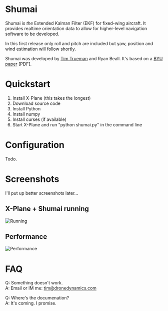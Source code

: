 Shumai
======

Shumai is _the_ Extended Kalman Filter (EKF) for fixed-wing aircraft. It provides realtime orientation data to allow for higher-level navigation software to be developed.

In this first release only roll and pitch are included but yaw, position and wind estimation will follow shortly.

Shumai was developed by [Tim Trueman](http://github.com/timtrueman) and Ryan Beall. It's based on a [BYU paper](http://contentdm.lib.byu.edu/ETD/image/etd1527.pdf) [PDF].

Quickstart
==========
1. Install X-Plane (this takes the longest)
2. Download source code
3. Install Python
4. Install numpy
5. Install curses (if available)
6. Start X-Plane and run "python shumai.py" in the command line

Configuration
=============
Todo.

Screenshots
===========
I'll put up better screenshots later…

X-Plane + Shumai running
---------
![Running](http://dronedynamics.com/shumai-running.jpg)

Performance
--------
![Performance](http://dronedynamics.com/shumai-performance.jpg)

FAQ
===
Q: Something doesn't work.<br/>
A: Email or IM me: tim@dronedynamics.com
   
Q: Where's the documenation?<br/>
A: It's coming. I promise.
